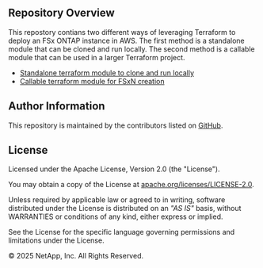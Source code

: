 ## Repository Overview
This repostory contians two different ways of leveraging Terraform to deploy an FSx ONTAP instance in AWS.
The first method is a standalone module that can be cloned and run locally.
The second method is a callable module that can be used in a larger Terraform project.

- [Standalone terraform module to clone and run locally](standalone-module)
- [Callable terraform module for FSxN creation](module)

## Author Information

This repository is maintained by the contributors listed on [GitHub](https://github.com/NetApp/FSx-ONTAP-utils/graphs/contributors).

## License

Licensed under the Apache License, Version 2.0 (the "License").

You may obtain a copy of the License at [apache.org/licenses/LICENSE-2.0](http://www.apache.org/licenses/LICENSE-2.0).

Unless required by applicable law or agreed to in writing, software distributed under the License is distributed on an _"AS IS"_ basis, without WARRANTIES or conditions of any kind, either express or implied.

See the License for the specific language governing permissions and limitations under the License.

© 2025 NetApp, Inc. All Rights Reserved.
